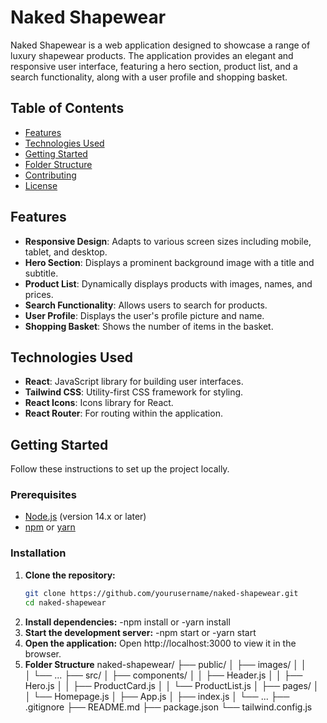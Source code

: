 # Naked Shapewear

Naked Shapewear is a web application designed to showcase a range of luxury shapewear products. The application provides an elegant and responsive user interface, featuring a hero section, product list, and a search functionality, along with a user profile and shopping basket.

## Table of Contents

- [Features](#features)
- [Technologies Used](#technologies-used)
- [Getting Started](#getting-started)
- [Folder Structure](#folder-structure)
- [Contributing](#contributing)
- [License](#license)

## Features

- **Responsive Design**: Adapts to various screen sizes including mobile, tablet, and desktop.
- **Hero Section**: Displays a prominent background image with a title and subtitle.
- **Product List**: Dynamically displays products with images, names, and prices.
- **Search Functionality**: Allows users to search for products.
- **User Profile**: Displays the user's profile picture and name.
- **Shopping Basket**: Shows the number of items in the basket.

## Technologies Used

- **React**: JavaScript library for building user interfaces.
- **Tailwind CSS**: Utility-first CSS framework for styling.
- **React Icons**: Icons library for React.
- **React Router**: For routing within the application.

## Getting Started

Follow these instructions to set up the project locally.

### Prerequisites

- [Node.js](https://nodejs.org/) (version 14.x or later)
- [npm](https://www.npmjs.com/) or [yarn](https://yarnpkg.com/)

### Installation

1. **Clone the repository:**
   ```bash
   git clone https://github.com/yourusername/naked-shapewear.git
   cd naked-shapewear
2. **Install dependencies:**
   -npm install
   or
   -yarn install
3. **Start the development server:**
   -npm start
    or
   -yarn start
4. **Open the application:**
   Open http://localhost:3000 to view it in the browser.
5. **Folder Structure**
   naked-shapewear/
├── public/
│   ├── images/
│   │  
│   └── ...
├── src/
│   ├── components/
│   │   ├── Header.js
│   │   ├── Hero.js
│   │   ├── ProductCard.js
│   │   └── ProductList.js
│   ├── pages/
│   │   └── Homepage.js
│   ├── App.js
│   ├── index.js
│   └── ...
├── .gitignore
├── README.md
├── package.json
└── tailwind.config.js


